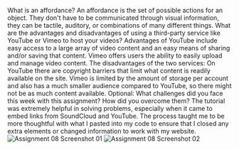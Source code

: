 What is an affordance?
  An affordance is the set of possible actions for an object. They don't have to be communicated through visual information, they can be tactile, auditory, or combinations of many different things.
What are the advantages and disadvantages of using a third-party service like YouTube or Vimeo to host your videos?
  Advantages of YouTube include easy access to a large array of video content and an easy means of sharing and/or saving that content. Vimeo offers users the ability to easily upload and manage
  video content. The disadvantages of the two services: On YouTube there are copyright barriers that limit what content is readily available on the site. Vimeo is limited by the amount of storage
  per account and also has a much smaller audience compared to YouTube, so there might not be as much content available.
Optional: What challenges did you face this week with this assignment? How did you overcome them?
  The tutorial was extremely helpful in solving problems, especially when it came to embed links from SoundCloud and YouTube. The process taught me to be more thoughtful with what I pasted into
  my code to ensure that I closed any extra elements or changed information to work with my website.
  ![Assignment 08 Screenshot 01](./img/assign8image1.jpg)
  ![Assignment 08 Screenshot 02](./img/assign8image2.jpg)
